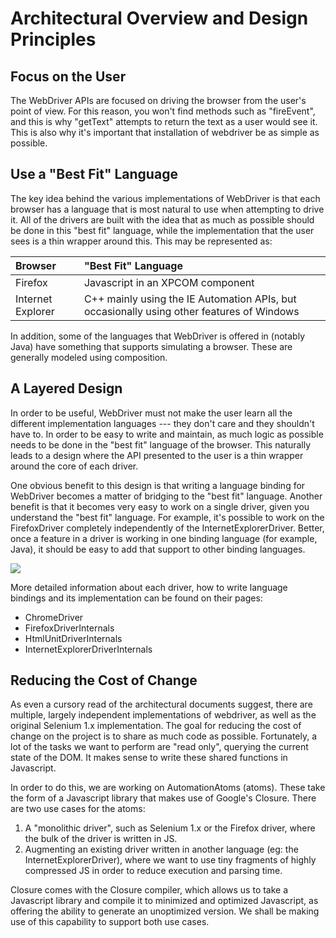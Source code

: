 # Architectural Overview and Design Principles

## Focus on the User

The WebDriver APIs are focused on driving the browser from the user's point of view. For this reason, you won't find methods such as "fireEvent", and this is why "getText" attempts to return the text as a user would see it. This is also why it's important that installation of webdriver be as simple as possible.

## Use a "Best Fit" Language

The key idea behind the various implementations of WebDriver is that each browser has a language that is most natural to use when attempting to drive it. All of the drivers are built with the idea that as much as possible should be done in this "best fit" language, while the implementation that the user sees is a thin wrapper around this. This may be represented as:

| **Browser** | **"Best Fit" Language** |
|:------------|:------------------------|
| Firefox     | Javascript in an XPCOM component |
| Internet Explorer | C++ mainly using the IE Automation APIs, but occasionally using other features of Windows |

In addition, some of the languages that WebDriver is offered in (notably Java) have something that supports simulating a browser. These are generally modeled using composition.

## A Layered Design

In order to be useful, WebDriver must not make the user learn all the different implementation languages --- they don't care and they shouldn't have to. In order to be easy to write and maintain, as much logic as possible needs to be done in the "best fit" language of the browser. This naturally leads to a design where the API presented to the user is a thin wrapper around the core of each driver.

One obvious benefit to this design is that writing a language binding for WebDriver becomes a matter of bridging to the "best fit" language. Another benefit is that it becomes very easy to work on a single driver, given you understand the "best fit" language. For example, it's possible to work on the FirefoxDriver completely independently of the InternetExplorerDriver. Better, once a feature in a driver is working in one binding language (for example, Java), it should be easy to add that support to other binding languages.

[![](http://webdriver.googlecode.com/svn/wiki/language_bindings.png)](http://webdriver.googlecode.com/wiki/ArchitecturalOverview)

More detailed information about each driver, how to write language bindings and its implementation can be found on their pages:

  * ChromeDriver
  * FirefoxDriverInternals
  * HtmlUnitDriverInternals
  * InternetExplorerDriverInternals

## Reducing the Cost of Change

As even a cursory read of the architectural documents suggest, there are multiple, largely independent implementations of webdriver, as well as the original Selenium 1.x implementation. The goal for reducing the cost of change on the project is to share as much code as possible. Fortunately, a lot of the tasks we want to perform are "read only", querying the current state of the DOM. It makes sense to write these shared functions in Javascript.

In order to do this, we are working on AutomationAtoms (atoms). These take the form of a Javascript library that makes use of Google's Closure. There are two use cases for the atoms:

  1. A "monolithic driver", such as Selenium 1.x or the Firefox driver, where the bulk of the driver is written in JS.
  1. Augmenting an existing driver written in another language (eg: the InternetExplorerDriver), where we want to use tiny fragments of highly compressed JS in order to reduce execution and parsing time.

Closure comes with the Closure compiler, which allows us to take a Javascript library and compile it to minimized and optimized Javascript, as offering the ability to generate an unoptimized version. We shall be making use of this capability to support both use cases.